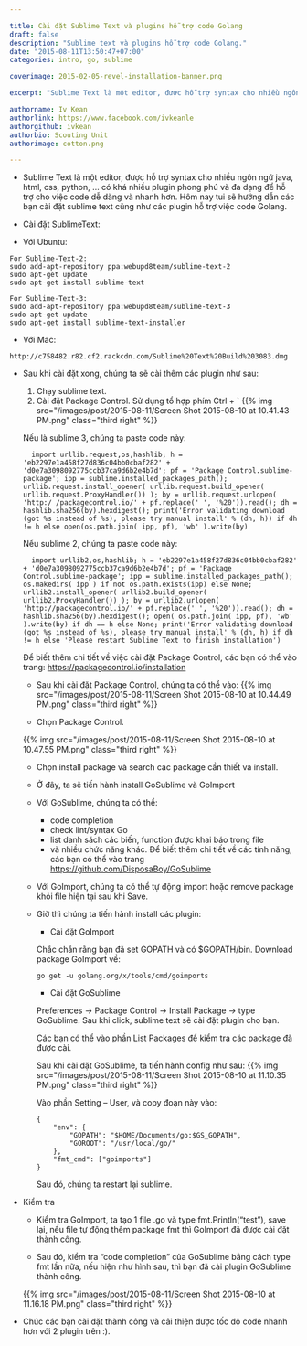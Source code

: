 ```yaml
---

title: Cài đặt Sublime Text và plugins hỗ trợ code Golang
draft: false
description: "Sublime text và plugins hỗ trợ code Golang."
date: "2015-08-11T13:50:47+07:00"
categories: intro, go, sublime

coverimage: 2015-02-05-revel-installation-banner.png

excerpt: "Sublime Text là một editor, được hỗ trợ syntax cho nhiều ngôn ngữ java, html, css, python, … có khá nhiều plugin phong phú và đa dạng để hỗ trợ cho việc code dễ dàng và nhanh hơn. Hôm nay tui sẽ hướng dẫn các bạn cài đặt sublime text cũng như các plugin hỗ trợ việc code Golang."

authorname: Iv Kean
authorlink: https://www.facebook.com/ivkeanle
authorgithub: ivkean
authorbio: Scouting Unit
authorimage: cotton.png

---
```


- Sublime Text là một editor, được hỗ trợ syntax cho nhiều ngôn ngữ java, html, css, python, … có khá nhiều plugin phong phú và đa dạng để hỗ trợ cho việc code dễ dàng và nhanh hơn. Hôm nay tui sẽ hướng dẫn các bạn cài đặt sublime text cũng như các plugin hỗ trợ việc code Golang.

- Cài đặt SublimeText:

 - Với Ubuntu:
```
For Sublime-Text-2:
sudo add-apt-repository ppa:webupd8team/sublime-text-2 
sudo apt-get update 
sudo apt-get install sublime-text 
```

```
For Sublime-Text-3:
sudo add-apt-repository ppa:webupd8team/sublime-text-3 
sudo apt-get update 
sudo apt-get install sublime-text-installer
```

 - Với Mac:
```
http://c758482.r82.cf2.rackcdn.com/Sublime%20Text%20Build%203083.dmg
```

- Sau khi cài đặt xong, chúng ta sẽ cài thêm các plugin như sau:
	1. Chạy sublime text.
	2. Cài đặt Package Control. Sử dụng tổ hợp phím Ctrl + `
	{{% img src="/images/post/2015-08-11/Screen Shot 2015-08-10 at 10.41.43 PM.png" class="third right" %}}
	
	Nếu là sublime 3, chúng ta paste code này:
	
		import urllib.request,os,hashlib; h = 'eb2297e1a458f27d836c04bb0cbaf282' + 'd0e7a3098092775ccb37ca9d6b2e4b7d'; pf = 'Package Control.sublime-package'; ipp = sublime.installed_packages_path(); urllib.request.install_opener( urllib.request.build_opener( urllib.request.ProxyHandler()) ); by = urllib.request.urlopen( 'http:/ /packagecontrol.io/' + pf.replace(' ', '%20')).read(); dh = hashlib.sha256(by).hexdigest(); print('Error validating download (got %s instead of %s), please try manual install' % (dh, h)) if dh != h else open(os.path.join( ipp, pf), 'wb' ).write(by)
	

	Nếu sublime 2, chúng ta paste code này:
	
		import urllib2,os,hashlib; h = 'eb2297e1a458f27d836c04bb0cbaf282' + 'd0e7a3098092775ccb37ca9d6b2e4b7d'; pf = 'Package Control.sublime-package'; ipp = sublime.installed_packages_path(); os.makedirs( ipp ) if not os.path.exists(ipp) else None; urllib2.install_opener( urllib2.build_opener( urllib2.ProxyHandler()) ); by = urllib2.urlopen( 'http://packagecontrol.io/' + pf.replace(' ', '%20')).read(); dh = hashlib.sha256(by).hexdigest(); open( os.path.join( ipp, pf), 'wb' ).write(by) if dh == h else None; print('Error validating download (got %s instead of %s), please try manual install' % (dh, h) if dh != h else 'Please restart Sublime Text to finish installation')
	
	Để biết thêm chi tiết về việc cài đặt Package Control, các bạn có thể vào trang:
	https://packagecontrol.io/installation

	- Sau khi cài đặt Package Control, chúng ta có thể vào:
	{{% img src="/images/post/2015-08-11/Screen Shot 2015-08-10 at 10.44.49 PM.png" class="third right" %}}

	- Chọn Package Control.

	{{% img src="/images/post/2015-08-11/Screen Shot 2015-08-10 at 10.47.55 PM.png" class="third right" %}}

	- Chọn install package và search các package cần thiết và install.

	- Ở đây, ta sẽ tiến hành install GoSublime và GoImport

	- Với GoSublime, chúng ta có thể:
		+ code completion
		+ check lint/syntax Go
		+ list danh sách các biến, function được khai báo trong file
		+ và nhiều chức năng khác. Để biết thêm chi tiết về các tính năng, các bạn có thể vào trang https://github.com/DisposaBoy/GoSublime

	- Với GoImport, chúng ta có thể tự động import hoặc remove package khỏi file hiện tại sau khi Save. 

	- Giờ thì chúng ta tiến hành install các plugin:
		- Cài đặt GoImport

		Chắc chắn rằng bạn đã set GOPATH và có $GOPATH/bin. Download package GoImport về: 

		```go get -u golang.org/x/tools/cmd/goimports```

		- Cài đặt  GoSublime

		Preferences -> Package Control -> Install Package -> type GoSublime. Sau khi click, sublime text sẽ cài đặt plugin cho bạn.

		Các bạn có thể vào phần List Packages để kiểm tra các package đã được cài.

		Sau khi cài đặt GoSublime, ta tiến hành config như sau:
		{{% img src="/images/post/2015-08-11/Screen Shot 2015-08-10 at 11.10.35 PM.png" class="third right" %}}

		Vào phần Setting – User, và copy đoạn này vào: 

		```
		{
		    "env": {
		        "GOPATH": "$HOME/Documents/go:$GS_GOPATH",
		        "GOROOT": "/usr/local/go/"
		    },
		    "fmt_cmd": ["goimports"]
		} 
		```
		Sau đó, chúng ta restart lại sublime.

- Kiểm tra
	- Kiểm tra GoImport, ta tạo 1 file .go và type fmt.Println(“test”), save lại, nếu file tự động thêm package fmt thì GoImport đã được cài đặt thành công.

	- Sau đó, kiểm tra “code completion” của GoSublime bằng cách type fmt lần nữa, nếu hiện như hình sau, thì bạn đã cài plugin GoSublime thành công.

	{{% img src="/images/post/2015-08-11/Screen Shot 2015-08-10 at 11.16.18 PM.png" class="third right" %}}
	
- Chúc các bạn cài đặt thành công và cải thiện được tốc độ code nhanh hơn với 2 plugin trên :).

		




